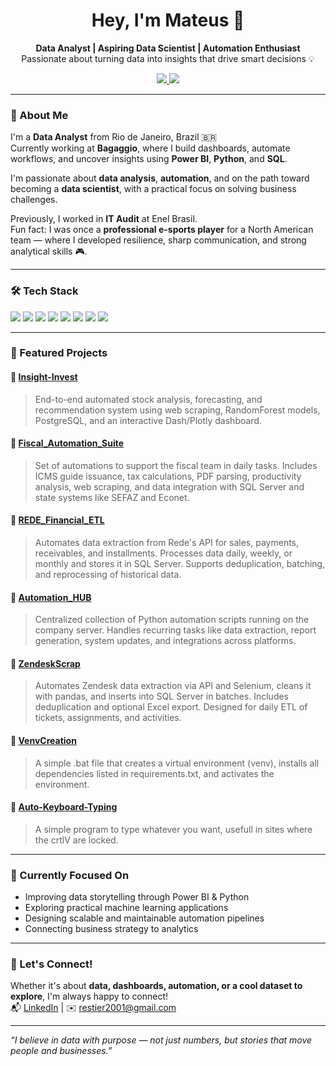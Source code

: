 <h1 align="center">Hey, I'm Mateus 👋</h1>

<p align="center">
  <b>Data Analyst | Aspiring Data Scientist | Automation Enthusiast</b><br>
  Passionate about turning data into insights that drive smart decisions 💡
</p>

<p align="center">
  <a href="https://www.linkedin.com/in/mateus-restier" target="_blank">
    <img src="https://img.shields.io/badge/LinkedIn-Mateus%20Restier-blue?style=for-the-badge&logo=linkedin" />
  </a>
  <a href="mailto:restier2001@gmail.com">
    <img src="https://img.shields.io/badge/Gmail-restier2001@gmail.com-red?style=for-the-badge&logo=gmail&logoColor=white" />
  </a>
</p>

---

### 🧠 About Me

I'm a **Data Analyst** from Rio de Janeiro, Brazil 🇧🇷  
Currently working at **Bagaggio**, where I build dashboards, automate workflows, and uncover insights using **Power BI**, **Python**, and **SQL**.

I'm passionate about **data analysis**, **automation**, and on the path toward becoming a **data scientist**, with a practical focus on solving business challenges.

Previously, I worked in **IT Audit** at Enel Brasil.  
Fun fact: I was once a **professional e-sports player** for a North American team — where I developed resilience, sharp communication, and strong analytical skills 🎮.

---

### 🛠️ Tech Stack

<p align="left">
  <img src="https://img.shields.io/badge/Python-3670A0?style=for-the-badge&logo=python&logoColor=white" />
  <img src="https://img.shields.io/badge/Pandas-150458?style=for-the-badge&logo=pandas&logoColor=white" />
  <img src="https://img.shields.io/badge/Selenium-43B02A?style=for-the-badge&logo=selenium&logoColor=white" />
  <img src="https://img.shields.io/badge/SQL-025E8C?style=for-the-badge&logo=sqlite&logoColor=white" />
  <img src="https://img.shields.io/badge/Excel-217346?style=for-the-badge&logo=microsoft-excel&logoColor=white" />
  <img src="https://img.shields.io/badge/Power BI-F2C811?style=for-the-badge&logo=powerbi&logoColor=black" />
  <img src="https://img.shields.io/badge/Git-F05032?style=for-the-badge&logo=git&logoColor=white" />
  <img src="https://img.shields.io/badge/GitHub-181717?style=for-the-badge&logo=github&logoColor=white" />
</p>

---

### 🚀 Featured Projects

#### 🔹 [Insight-Invest](https://github.com/MateusRestier/insight-invest)
> End-to-end automated stock analysis, forecasting, and recommendation system using web scraping, RandomForest models, PostgreSQL, and an interactive Dash/Plotly dashboard.

#### 🔹 [Fiscal_Automation_Suite](https://github.com/MateusRestier/Fiscal_Automation_Suite)
> Set of automations to support the fiscal team in daily tasks. Includes ICMS guide issuance, tax calculations, PDF parsing, productivity analysis, web scraping, and data integration with SQL Server and state systems like SEFAZ and Econet.

#### 🔹 [REDE_Financial_ETL](https://github.com/MateusRestier/REDE_Financial_ETL)
> Automates data extraction from Rede's API for sales, payments, receivables, and installments. Processes data daily, weekly, or monthly and stores it in SQL Server. Supports deduplication, batching, and reprocessing of historical data.

#### 🔹 [Automation_HUB](https://github.com/MateusRestier/Automation_HUB)
> Centralized collection of Python automation scripts running on the company server. Handles recurring tasks like data extraction, report generation, system updates, and integrations across platforms.

#### 🔹 [ZendeskScrap](https://github.com/MateusRestier/ZendeskScrap)
> Automates Zendesk data extraction via API and Selenium, cleans it with pandas, and inserts into SQL Server in batches. Includes deduplication and optional Excel export. Designed for daily ETL of tickets, assignments, and activities.

#### 🔹 [VenvCreation](https://github.com/MateusRestier/VenvCreation) 
> A simple .bat file that creates a virtual environment (venv), installs all dependencies listed in requirements.txt, and activates the environment.

#### 🔹 [Auto-Keyboard-Typing](https://github.com/MateusRestier/Auto-Keyboard-Typing)
> A simple program to type whatever you want, usefull in sites where the crtlV are locked.

---

### 🎯 Currently Focused On

- Improving data storytelling through Power BI & Python  
- Exploring practical machine learning applications  
- Designing scalable and maintainable automation pipelines  
- Connecting business strategy to analytics

---

### 🤝 Let's Connect!

Whether it's about **data, dashboards, automation, or a cool dataset to explore**, I'm always happy to connect!  
📬 [LinkedIn](https://www.linkedin.com/in/mateus-restier) | ✉️ restier2001@gmail.com

---

_“I believe in data with purpose — not just numbers, but stories that move people and businesses.”_
